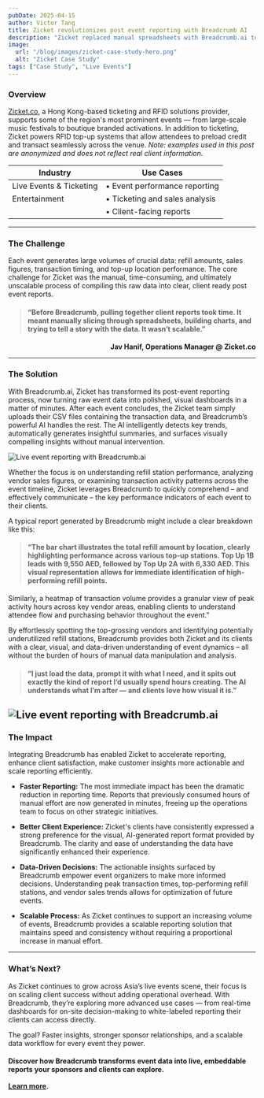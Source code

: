 ```yaml
---
pubDate: 2025-04-15
author: Victor Tang
title: Zicket revolutionizes post event reporting with Breadcrumb AI
description: "Zicket replaced manual spreadsheets with Breadcrumb.ai to deliver faster, AI-powered event reports that clients and sponsors love."
image:
  url: "/blog/images/zicket-case-study-hero.png"
  alt: "Zicket Case Study"
tags: ["Case Study", "Live Events"]
---
```




### Overview

[Zicket.co](https://zicket.co), a Hong Kong-based ticketing and RFID solutions provider, supports some of the region's most prominent events — from large-scale music festivals to boutique branded activations. In addition to ticketing, Zicket powers RFID top-up systems that allow attendees to preload credit and transact seamlessly across the venue. *Note: examples used in this post are anonymized and does not reflect real client information.*



| **Industry**            | **Use Cases**                                                                               |
| ----------------------- | ------------------------------------------------------------------------------------------- |
| Live Events & Ticketing | • Event performance reporting  |
| Entertainment | • Ticketing and sales analysis|
|  | • Client-facing reports |



---

### The Challenge

Each event generates large volumes of crucial data: refill amounts, sales figures, transaction timing, and top-up location performance. The core challenge for Zicket was the manual, time-consuming, and ultimately unscalable process of compiling this raw data into clear, client ready post event reports.

> #### “Before Breadcrumb, pulling together client reports took time. It meant manually slicing through spreadsheets, building charts, and trying to tell a story with the data. It wasn’t scalable.”
**<div style="text-align: right">Jav Hanif, Operations Manager @ Zicket.co</div>**

---

### The Solution

With Breadcrumb.ai, Zicket has transformed its post-event reporting process, now turning raw event data into polished, visual dashboards in a matter of minutes. After each event concludes, the Zicket team simply uploads their CSV files containing the transaction data, and Breadcrumb’s powerful AI handles the rest. The AI intelligently detects key trends, automatically generates insightful summaries, and surfaces visually compelling insights without manual intervention.

![Live event reporting with Breadcrumb.ai](/blog/images/live-event-dashboard-breadcrumbai.png)

Whether the focus is on understanding refill station performance, analyzing vendor sales figures, or examining transaction activity patterns across the event timeline, Zicket leverages Breadcrumb to quickly comprehend – and effectively communicate – the key performance indicators of each event to their clients.


A typical report generated by Breadcrumb might include a clear breakdown like this:

> #### “The bar chart illustrates the total refill amount by location, clearly highlighting performance across various top-up stations. Top Up 1B leads with 9,550 AED, followed by Top Up 2A with 6,330 AED. This visual representation allows for immediate identification of high-performing refill points.


Similarly, a heatmap of transaction volume provides a granular view of peak activity hours across key vendor areas, enabling clients to understand attendee flow and purchasing behavior throughout the event.”

By effortlessly spotting the top-grossing vendors and identifying potentially underutilized refill stations, Breadcrumb provides both Zicket and its clients with a clear, visual, and data-driven understanding of event dynamics – all without the burden of hours of manual data manipulation and analysis.

> #### “I just load the data, prompt it with what I need, and it spits out exactly the kind of report I’d usually spend hours creating. The AI understands what I’m after — and clients love how visual it is.”


![Live event reporting with Breadcrumb.ai](/blog/images/live-report-breadcrumbai.png)
---

### The Impact

Integrating Breadcrumb has enabled Zicket to accelerate reporting, enhance client satisfaction, make customer insights more actionable and scale reporting efficiently.

- **Faster Reporting:** The most immediate impact has been the dramatic reduction in reporting time. Reports that previously consumed hours of manual effort are now generated in minutes, freeing up the operations team to focus on other strategic initiatives.
    
- **Better Client Experience:** Zicket's clients have consistently expressed a strong preference for the visual, AI-generated report format provided by Breadcrumb. The clarity and ease of understanding the data have significantly enhanced their experience.
    
- **Data-Driven Decisions:** The actionable insights surfaced by Breadcrumb empower event organizers to make more informed decisions. Understanding peak transaction times, top-performing refill stations, and vendor sales trends allows for optimization of future events.
    
- **Scalable Process:** As Zicket continues to support an increasing volume of events, Breadcrumb provides a scalable reporting solution that maintains speed and consistency without requiring a proportional increase in manual effort.
    

---

### What’s Next?

As Zicket continues to grow across Asia’s live events scene, their focus is on scaling client success without adding operational overhead. With Breadcrumb, they’re exploring more advanced use cases — from real-time dashboards for on-site decision-making to white-labeled reporting their clients can access directly.

The goal? Faster insights, stronger sponsor relationships, and a scalable data workflow for every event they power.

#### Discover how Breadcrumb transforms event data into live, embeddable reports your sponsors and clients can explore. </br></br>[Learn more](https://www.breadcrumb.ai/usecase/live-events).
